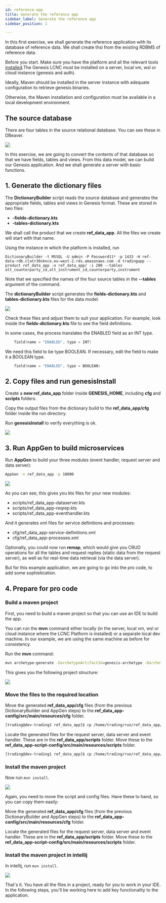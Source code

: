 ```yaml
---
id: reference-app
title: Generate the reference app
sidebar_label: Generate the reference app
sidebar_position: 1

---
```

In this first exercise, we shall generate the reference application with its database of reference data. We shall create thsi from the existing RDBMS of reference data.

Before you start. Make sure you have the platform and all the relevant tools [installed](/getting-started/get-ready-to-develop/install/).The Genesis LCNC must be installed on a server, local vm, wsl or cloud instance (genesis and auth).

Ideally, Maven should be installed in the server instance with adequate configuration to retrieve genesis binaries.

Otherwise, the Maven installation and configuration must be available in a local development environment.

## The source database

There are four tables in the source relational database. You can see these in DBeaver.

![](/img/dbeaver-screenshot.png)

In this exercise, we are going to convert the contents of that database so that we have fields, tables and views. From this data model, we can build our Genesis application. And we shall generate a server with basic functions.

## 1. Generate the dictionary files

The **DictionaryBuilder** script reads the source database and generates the appropriate fields, tables and views in Genesis format. These are stored in two files:

* **-fields-dictionary.kts**
* **-tables-dictionary.kts**

We shall call the product that we create **ref_data_app**. All the files we create will start with that name.

Using the instance in which the platform is installed, run

`DictionaryBuilder -t MSSQL -U admin -P Password11* -p 1433 -H ref-data-rdb.clatr30sknco.eu-west-2.rds.amazonaws.com -d tradingapp --product ref_data_app -o ref_data_app/ -i 200 --tables alt_counterparty_id,alt_instrument_id,counterparty,instrument`

Note that we specified the names of the four source tables in the **--tables** argument of the command.

The **dictionaryBuilder** script generates the **fields-dictionary.kts** and **tables-dictionary.kts** files for the data model.

![](/img/dictionary-builder-screenshot.png)

Check these files and adjust them to suit your application. For example, look inside the **fields-dictionary.kts** file to see the field definitions.

In some cases, the process translates the ENABLED field as an INT type.
```kotlin
    field(name = "ENABLED", type = INT)
```
We need this field to be type BOOLEAN. If necessary, edit the field to make it a BOOLEAN type.
```kotlin
    field(name = "ENABLED", type = BOOLEAN)
```
## 2. Copy files and run genesisInstall

Create a **new ref_data_app** folder inside **GENESIS_HOME**, including **cfg** and **scripts** folders.

Copy the output files from the dictionary build to the **ref_data_app/cfg** folder inside the run directory.

Run **genesisInstall** to verify everything is ok.

![](/img/genesisinstall.png)

## 3. Run AppGen to build microservices

Run **AppGen** to build your three modules (event handler, request server and data server):

```bash
AppGen -n ref_data_app -p 10000
```

![](/img/appgen.png)

As you can see, this gives you kts files for your new modules:

* scripts/ref_data_app-dataserver.kts
* scripts/ref_data_app-reqrep.kts
* scripts/ref_data_app-eventhandler.kts

And it generates xml files for service definitions and processes:

* cfg/ref_data_app-service-definitions.xml
* cfg/ref_data_app-processes.xml

Optionally, you could now run **remap**, which would give you CRUD operations for all the tables and request replies (static data from the request server), as well as for real-time data retrieval (via the data server).

But for this example application, we are going to go into the pro code, to add some sophistication.

## 4. Prepare for pro code

### Build a maven project

First, you need to build a maven project so that you can use an IDE to build the app.

You can run the **mvn** command either locally (in the server, local vm, wsl or cloud instance where the LCNC Platform is installed) or a separate local dev machine. In our example, we are using the same machine as before for consistency.

Run the **mvn** command:

```bash
mvn archetype:generate -DarchetypeArtifactId=genesis-archetype -DarchetypeGroupId=global.genesis -DgroupId=global.genesis -Dversion=1.0.0-SNAPSHOT -DarchetypeVersion=5.5.0 -DartifactId=ref_data_app -B
```

This gives you the following project structure:

![](/img/maven-archetype-result.png)

### Move the files to the required location

Move the generated **ref_data_app/cfg** files (from the previous DictionaryBuilder and AppGen steps) to the **ref_data_app-config/src/main/resources/cfg** folder.

```bash
[trading@dev-trading1 ref_data_app]$ cp /home/trading/run/ref_data_app/cfg/* ref_data_app-config/src/main/resources/cfg/
```

Locate the generated files for the request server, data server and event handler. These are in the  **ref_data_app/scripts** folder. Move these to the **ref_data_app-script-config/src/main/resources/scripts** folder.

```bash
[trading@dev-trading1 ref_data_app]$ cp /home/trading/run/ref_data_app/scripts/* ref_data_app-script-config/src/main/resources/scripts/
```

### Install the maven project

Now run `mvn install`.

![](/img/build-maven-project-using-mvn-install.png)

Again, you need to move the script and config files. Have these to hand, so you can copy them easily:

Move the generated **ref_data_app/cfg** files (from the previous DictionaryBuilder and AppGen steps) to the **ref_data_app-config/src/main/resources/cfg** folder.

Locate the generated files for the request server, data server and event handler. These are in the  **ref_data_app/scripts** folder. Move these to the **ref_data_app-script-config/src/main/resources/scripts** folder.

### Install the maven project in intellij

In intellij, run `mvn install`.

![](/img/run-maven-install-in-intellij.png)

That's it. You have all the files in a project, ready for you to work in your IDE. In the following steps, you'll be working here to add key functionality to the application.